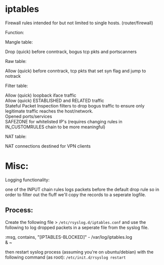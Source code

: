 # iptables
Firewall rules intended for but not limited to single hosts. (router/firewall)

Function:

Mangle table:

Drop (quick) before conntrack, bogus tcp pkts and portscanners

Raw table: 

Allow (quick) before conntrack, tcp pkts that set syn flag and jump to notrack 

Filter table:

Allow (quick) loopback iface traffic <br>
Allow (quick) ESTABLISHED and RELATED traffic <br>
Stateful Packet Inspection filters to drop bogus traffic to ensure only legitimate traffic reaches the host/network. <br>
Opened ports/services <br>
SAFEZONE for whitelisted IP's (requires changing rules in  IN_CUSTOMRULES chain to be more meaningful) <br>


NAT table:

 NAT connections destined for VPN clients


# Misc:

Logging functionality:

one of the INPUT chain rules logs packets before the default drop rule so in order to filter out the fluff we'll copy the records to a seperate logfile.

## Process:

Create the following file > `/etc/rsyslog.d/iptables.conf`
and use the following to log dropped packets in a seperate file from the syslog file.

  :msg, contains, "[IPTABLES-BLOCKED]" - /var/log/iptables.log <br>
    & ~
 
 
then restart syslog process (assuming you're on ubuntu/debian) with the following command (as root):
` /etc/init.d/rsyslog restart
`
